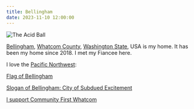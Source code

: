 ```yaml
---
title: Bellingham
date: 2023-11-10 12:00:00
---
```


![The Acid Ball](/acidball.jpeg)

[Bellingham](https://en.wikipedia.org/wiki/Bellingham,_Washington), [Whatcom County](https://en.wikipedia.org/wiki/Whatcom_County,_Washington), [Washington State](https://en.wikipedia.org/wiki/Washington_(state)), USA is my home. It has been my home since 2018. I met my Fiancee here.

I love the [Pacific Northwest](https://en.wikipedia.org/wiki/Pacific_Northwest):

[Flag of Bellingham](https://en.wikipedia.org/wiki/File:Flag_of_Bellingham,_Washington.svg)

[Slogan of Bellingham: City of Subdued Excitement](https://www.cascadiadaily.com/news/2022/feb/23/whats-the-deal-with-bellinghams-unofficial-slogan/)

[I support Community First Whatcom](https://www.communityfirstwhatcom.org/)
